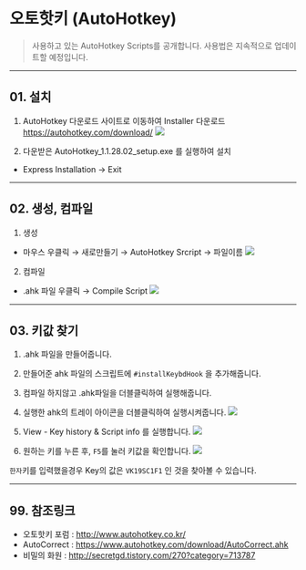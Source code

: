 # 오토핫키 (AutoHotkey)

> 사용하고 있는 AutoHotkey Scripts를 공개합니다.
> 사용법은 지속적으로 업데이트할 예정입니다.


----------
## 01. 설치
1. AutoHotkey 다운로드 사이트로 이동하여 Installer 다운로드
  https://autohotkey.com/download/
![](https://d2mxuefqeaa7sj.cloudfront.net/s_04DF619B8923796E3FFBF17D61396578AC60E0C1E8DB537966C7366DBA71BB55_1524638177277_1.png)

2. 다운받은 AutoHotkey_1.1.28.02_setup.exe 를 실행하여 설치
- Express Installation → Exit


----------
## 02. 생성, 컴파일
1. 생성
- 마우스 우클릭 → 새로만들기 → AutoHotkey Srcript → 파일이름
![](https://d2mxuefqeaa7sj.cloudfront.net/s_04DF619B8923796E3FFBF17D61396578AC60E0C1E8DB537966C7366DBA71BB55_1524638455112_2.png)

2. 컴파일
- .ahk 파일 우클릭 → Compile Script
![](https://d2mxuefqeaa7sj.cloudfront.net/s_04DF619B8923796E3FFBF17D61396578AC60E0C1E8DB537966C7366DBA71BB55_1524638542330_3.png)

----------
## 03. 키값 찾기
1. .ahk 파일을 만들어줍니다.
2. 만들어준 ahk 파일의 스크립트에 `#installKeybdHook` 을 추가해줍니다.
3. 컴파일 하지않고 .ahk파일을 더블클릭하여 실행해줍니다.
4. 실행한 ahk의 트레이 아이콘을 더블클릭하여 실행시켜줍니다.
![](https://d2mxuefqeaa7sj.cloudfront.net/s_04DF619B8923796E3FFBF17D61396578AC60E0C1E8DB537966C7366DBA71BB55_1525046906928_4.png)

5. View - Key history & Script info 를 실행합니다.
![](https://d2mxuefqeaa7sj.cloudfront.net/s_04DF619B8923796E3FFBF17D61396578AC60E0C1E8DB537966C7366DBA71BB55_1525047032270_5.png)

6. 원하는 키를 누른 후, `F5`를 눌러 키값을 확인합니다.
![](https://d2mxuefqeaa7sj.cloudfront.net/s_04DF619B8923796E3FFBF17D61396578AC60E0C1E8DB537966C7366DBA71BB55_1525047155754_6.png)

  `한자`키를 입력했을경우 Key의 값은 `VK19SC1F1` 인 것을 찾아볼 수 있습니다.


----------
## 99. 참조링크
- 오토핫키 포럼 : http://www.autohotkey.co.kr/
- AutoCorrect : https://www.autohotkey.com/download/AutoCorrect.ahk
- 비밀의 화원 : http://secretgd.tistory.com/270?category=713787
